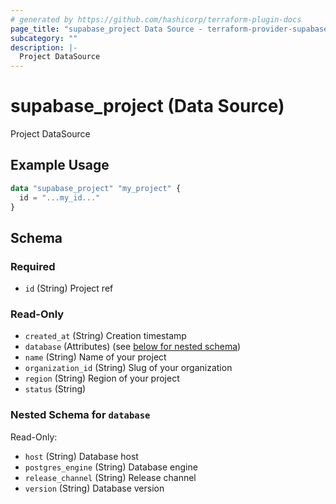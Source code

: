 ```yaml
---
# generated by https://github.com/hashicorp/terraform-plugin-docs
page_title: "supabase_project Data Source - terraform-provider-supabase"
subcategory: ""
description: |-
  Project DataSource
---
```


# supabase_project (Data Source)

Project DataSource

## Example Usage

```terraform
data "supabase_project" "my_project" {
  id = "...my_id..."
}
```

<!-- schema generated by tfplugindocs -->
## Schema

### Required

- `id` (String) Project ref

### Read-Only

- `created_at` (String) Creation timestamp
- `database` (Attributes) (see [below for nested schema](#nestedatt--database))
- `name` (String) Name of your project
- `organization_id` (String) Slug of your organization
- `region` (String) Region of your project
- `status` (String)

<a id="nestedatt--database"></a>
### Nested Schema for `database`

Read-Only:

- `host` (String) Database host
- `postgres_engine` (String) Database engine
- `release_channel` (String) Release channel
- `version` (String) Database version
